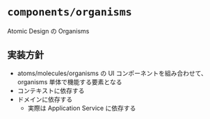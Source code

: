 # `components/organisms`

Atomic Design の Organisms

## 実装方針

- atoms/molecules/organisms の UI コンポーネントを組み合わせて、organisms 単体で機能する要素となる
- コンテキストに依存する
- ドメインに依存する
  - 実際は Application Service に依存する
